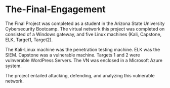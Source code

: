 # The-Final-Engagement
The Final Project was completed as a student in the Arizona State University Cybersecurity Bootcamp. The virtual network this project was completed on consisted of a Windows gateway, and five Linux machines (Kali, Capstone, ELK, Target1, Target2). 

The Kali-Linux machine was the penetration testing machine. ELK was the SIEM. Capstone was a vulnerable machine. Targets 1 and 2 were vulnverable WordPress Servers.  The VN was enclosed in a Microsoft Azure system.

The project entailed attacking, defending, and analyzing this vulnerable network.
